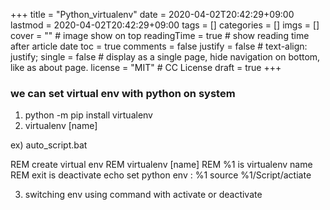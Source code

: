 +++
title = "Python_virtualenv"
date = 2020-04-02T20:42:29+09:00
lastmod = 2020-04-02T20:42:29+09:00
tags = []
categories = []
imgs = []
cover = ""  # image show on top
readingTime = true  # show reading time after article date
toc = true
comments = false
justify = false  # text-align: justify;
single = false  # display as a single page, hide navigation on bottom, like as about page.
license = "MIT"  # CC License
draft = true
+++

### we can set virtual env with python on system


1. python -m pip install virtualenv
2. virtualenv [name]

ex) auto_script.bat

REM create virtual env
REM virtualenv [name]
REM %1 is virtualenv name
REM exit is deactivate
echo set python env : %1
source %1/Script/actiate

3. switching env using command with activate or deactivate
